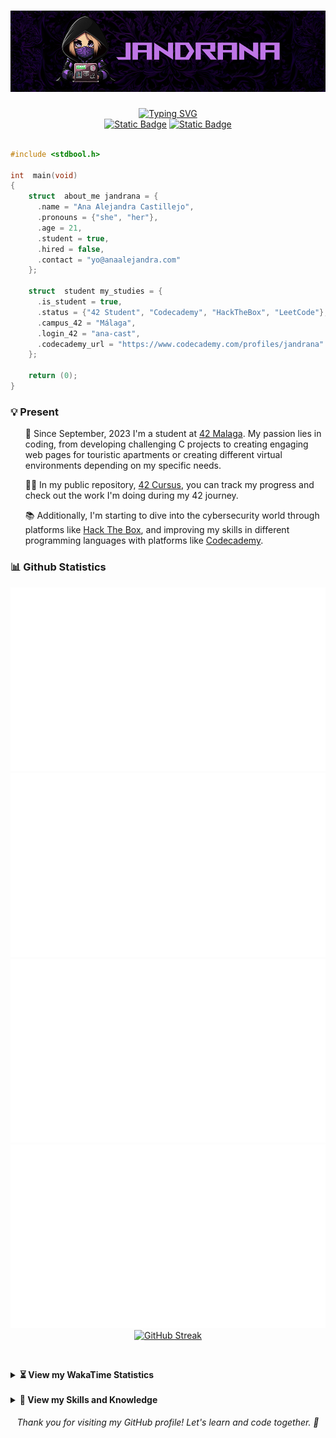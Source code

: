 <!-- Personal profile banner-->
<h1 align="center">
    <img src=".github/banner1.png" alt="Profile banner"/>
</h1>

<!-- Typing svg presentation-->
<div align="center">
    <a href="https://git.io/typing-svg">
        <img src="https://readme-typing-svg.demolab.com?font=Source+Code+Pro&size=30&duration=4000&pause=1000&color=AD75E2&center=true&vCenter=true&random=false&width=435&lines=Hey+there!+I'm+Jandrana;Welcome+to+my+github!" alt="Typing SVG" />
    </a>
</div>
<div align="center" >
    <a href="https://linkedin.com/in/ana-alejandra-castillejo"><img alt="Static Badge" src="https://img.shields.io/badge/LinkedIn-0077B5?style=for-the-badge&logo=linkedin&logoColor=white"></a>
    <a href="https://www.42malaga.com/"><img alt="Static Badge" src="https://img.shields.io/badge/ana--cast-white?style=for-the-badge&logo=42&logoColor=black"></a>
</div><br>

<!-- About me code snippet in C-->
```c
#include <stdbool.h>

int  main(void)
{
    struct  about_me jandrana = {
      .name = "Ana Alejandra Castillejo",
      .pronouns = {"she", "her"},
      .age = 21,
      .student = true,
      .hired = false,
      .contact = "yo@anaalejandra.com"
    };

    struct  student my_studies = {
      .is_student = true,
      .status = {"42 Student", "Codecademy", "HackTheBox", "LeetCode"},
      .campus_42 = "Málaga",
      .login_42 = "ana-cast",
      .codecademy_url = "https://www.codecademy.com/profiles/jandrana"
    };

    return (0);
}
```
<!-- Present (markdown) -->
### 💡 Present 
<ul>

🎯 Since September, 2023 I'm a student at [42 Malaga](https://42malaga.com/). My passion lies in coding, from developing challenging C projects to creating engaging web pages for touristic apartments or creating different virtual environments depending on my specific needs.

👩‍💻 In my public repository, [42 Cursus](https://github.com/jandrana/42-Cursus), you can track my progress and check out the work I'm doing during my 42 journey.

📚 Additionally, I'm starting to dive into the cybersecurity world through platforms like [Hack The Box](https://www.hackthebox.eu/), and improving my skills in different programming languages with platforms like [Codecademy](https://www.codecademy.com/profiles/jandrana).

</ul>
<!-- Future (markdown)
### Future
🚀 My future plans include improving and diving deeper in all my current skills and learning the basic of new ones like PHP, JavaScript, different fron-end frameworks and exploring the world of API usage to build more dynamic and interactive web applications.

In the following weeks I will upload and add here my portfolio website, feel free to come check it when is finished!
-->

<!-- Github Statistics -->

### 📊 Github Statistics
<!-- GITHUB STATISTICS -->
<div align="center">
<!--
https://github.community/t/support-theme-context-for-images-in-light-vs-dark-mode/147981/84
-->
    <img src="https://github.com/jandrana/github-stats/blob/master/generated/overview.svg#gh-dark-mode-only" />
    <img src="https://github.com/jandrana/github-stats/blob/master/generated/languages.svg#gh-dark-mode-only" />
    <img src="https://github.com/jandrana/github-stats/blob/master/generated/overview.svg#gh-dark-mode-only#gh-light-mode-only" />
    <img src="https://github.com/jandrana/github-stats/blob/master/generated/languages.svg#gh-dark-mode-only#gh-light-mode-only" />
    <a href="https://git.io/streak-stats">
        <img src="https://streak-stats.demolab.com?user=jandrana&theme=transparent&hide_border=true&date_format=j%20M%5B%20Y%5D&mode=weekly&ring=AD75E2&fire=AD75E2&currStreakNum=AD75E2EB&sideLabels=AD75E2&currStreakLabel=AD75E2&sideNums=AD75E2&dates=424242" alt="GitHub Streak" />
    </a>
</div>

<br><details>
  <summary><b>⏳️ View my WakaTime Statistics</b></summary><br>

<!-- Waka Generated Statistics-->
<!--START_SECTION:waka-->
![Profile Views](http://img.shields.io/badge/Profile%20Views-0-blue)

**🐱 My GitHub Data** 

> 📦 34.5 kB Used in GitHub's Storage 
 > 
> 🏆 167 Contributions in the Year 2025
 > 
> 💼 Opted to Hire
 > 
> 📜 17 Public Repositories 
 > 
> 🔑 15 Private Repositories 
 > 
**I'm a Night 🦉** 

```text
🌞 Morning                23 commits          ░░░░░░░░░░░░░░░░░░░░░░░░░   00.75 % 
🌆 Daytime                1020 commits        ████████░░░░░░░░░░░░░░░░░   33.06 % 
🌃 Evening                1905 commits        ███████████████░░░░░░░░░░   61.75 % 
🌙 Night                  137 commits         █░░░░░░░░░░░░░░░░░░░░░░░░   04.44 % 
```
📅 **I'm Most Productive on Tuesday** 

```text
Monday                   612 commits         █████░░░░░░░░░░░░░░░░░░░░   19.84 % 
Tuesday                  766 commits         ██████░░░░░░░░░░░░░░░░░░░   24.83 % 
Wednesday                598 commits         █████░░░░░░░░░░░░░░░░░░░░   19.38 % 
Thursday                 364 commits         ███░░░░░░░░░░░░░░░░░░░░░░   11.80 % 
Friday                   444 commits         ████░░░░░░░░░░░░░░░░░░░░░   14.39 % 
Saturday                 169 commits         █░░░░░░░░░░░░░░░░░░░░░░░░   05.48 % 
Sunday                   132 commits         █░░░░░░░░░░░░░░░░░░░░░░░░   04.28 % 
```


📊 **This Week I Spent My Time On** 

```text
🕑︎ Time Zone: Europe/Madrid

💬 Programming Languages: 
C                        3 mins              █████████████████████████   100.00 % 

🔥 Editors: 
VS Code                  3 mins              █████████████████████████   100.00 % 

🐱‍💻 Projects: 
eduborrar                3 mins              █████████████████████████   100.00 % 

💻 Operating System: 
WSL                      3 mins              █████████████████████████   100.00 % 
```


<!--END_SECTION:waka-->
</details><br>

<details>	
  <summary><b>🧠 View my Skills and Knowledge</b></summary><br>

<!-- Table made with HTML -->
<table>
    <tr>
        <th></th>
        <th>Experience with</th>
    </tr>
    <tr>
        <td>Languages</td>
        <td>
            <img src="https://img.shields.io/badge/c-%2300599C.svg?style=for-the-badge&logo=c&logoColor=white"
                alt="C">
            <img src="https://img.shields.io/badge/Python-3776AB?logo=python&logoColor=fff&style=for-the-badge"
                alt="Python">
            <img src="https://img.shields.io/badge/GNU%20Bash-4EAA25?logo=gnubash&logoColor=fff&style=for-the-badge"
                alt="GNU Bash">
            <img src="https://img.shields.io/badge/html5-%23E34F26.svg?style=for-the-badge&logo=html5&logoColor=white"
                alt="HTML5">
            <img src="https://img.shields.io/badge/css3-%231572B6.svg?style=for-the-badge&logo=css3&logoColor=white"
                alt="CSS3">
        </td>
    </tr>
    <tr>
        <td>Operating Systems</td>
        <td>
            <img src="https://img.shields.io/badge/Linux-eaaf02?logo=linux&logoColor=fff&style=for-the-badge"
                alt="Linux">
            <img src="https://img.shields.io/badge/mac%20os-000000?style=for-the-badge&logo=macos&logoColor=F0F0F0"
                alt="macOS">
            <img src="https://img.shields.io/badge/parrot-15E0ED?style=for-the-badge&logo=parrot%20security&logoColor=F0F0F0"
                alt="Parrot">
            <img src="https://img.shields.io/badge/Debian-A81D33?logo=debian&logoColor=fff&style=for-the-badge"
                alt="Debian">
            <img src="https://img.shields.io/badge/Ubuntu-E95420?logo=ubuntu&logoColor=fff&style=for-the-badge"
                alt="Ubuntu">
        </td>
    </tr>
    <tr>
        <td>Tools and Platforms</td>
        <td>
            <img src="https://img.shields.io/badge/Notion-000?logo=notion&logoColor=fff&style=for-the-badge"
                alt="Notion">
            <img src="https://img.shields.io/badge/Git-F05032?logo=git&logoColor=fff&style=for-the-badge" 
                alt="Git">
            <img src="https://img.shields.io/badge/github-181717?logo=github&logoColor=fff&style=for-the-badge" 
                alt="GitHub">
            <img src="https://img.shields.io/badge/VirtualBox-183A61?logo=virtualbox&logoColor=fff&style=for-the-badge"
                alt="VirtualBox">
        </td>
    </tr>
        <tr>
        <td>Project Documentation</td>
        <td>
            <img src="https://img.shields.io/badge/markdown-000000?logo=markdown&logoColor=fff&style=for-the-badge" 
                alt="Markdown">
            <img src="https://img.shields.io/badge/doxygen-002f6e?logo=doxygen&logoColor=fff&style=for-the-badge" 
                alt="Doxygen">
            <img src="https://img.shields.io/badge/docstrings-4584b6?logo=read%20the%20docs&logoColor=fff&style=for-the-badge" 
                alt="Docstrings">
            <img src="https://img.shields.io/badge/Docsify-4EAA25?logo=docsify&logoColor=fff&style=for-the-badge" 
                alt="Docsify">
        </td>
    </tr>
    <tr>
        <td>Design</td>
        <td>
            <img src="https://img.shields.io/badge/photoshop-%2331A8FF.svg?style=for-the-badge&logo=adobe%20photoshop&logoColor=white"
                alt="Adobe Photoshop">
            <img src="https://img.shields.io/badge/figma-%23F24E1E.svg?style=for-the-badge&logo=figma&logoColor=white"
                alt="Figma">
            <img src="https://img.shields.io/badge/Canva-%2300C4CC.svg?style=for-the-badge&logo=Canva&logoColor=white"
                alt="Canva">
            <img src="https://img.shields.io/badge/invision-FF3366?style=for-the-badge&logo=invision&logoColor=white"
                alt="Invision">
        </td>
    </tr>
    <tr>
        <td>Web</td>
        <td>
            <img src="https://img.shields.io/badge/MySQL-4479A1?logo=mysql&logoColor=fff&style=for-the-badge"
                alt="MySQL">
            <img src="https://img.shields.io/badge/WordPress-21759B?logo=wordpress&logoColor=fff&style=for-the-badge"
                alt="WordPress">
            <img src="https://img.shields.io/badge/Bootstrap-7952B3?logo=bootstrap&logoColor=fff&style=for-the-badge"
                alt="Bootstrap">
        </td>
    </tr>
    <tr>
        <td>Education</td>
        <td>
            <a href="https://github.com/jandrana/42-Cursus"><img src="https://img.shields.io/badge/42-000?logo=42&logoColor=fff&style=for-the-badge" alt="42"></a>
            <a href="https://www.codecademy.com/profiles/jandrana"><img src="https://img.shields.io/badge/Codecademy-FFF0E5?style=for-the-badge&logo=codecademy&logoColor=1F243A"
                alt="Codecademy"></a>
            <img src="https://img.shields.io/badge/Hack%20The%20Box-9FEF00?logo=hackthebox&logoColor=000&style=for-the-badge"
                alt="Hack The Box">
        </td>
    </tr>
</table>

<!-- Table made with Markdown -->
<!--
|  | Experience with |
|-----------------|-------------------|
| Languages       | ![C](https://img.shields.io/badge/c-%2300599C.svg?style=for-the-badge&logo=c&logoColor=white) ![Python Badge](https://img.shields.io/badge/Python-3776AB?logo=python&logoColor=fff&style=for-the-badge) ![GNU Bash Badge](https://img.shields.io/badge/GNU%20Bash-4EAA25?logo=gnubash&logoColor=fff&style=for-the-badge) ![HTML5](https://img.shields.io/badge/html5-%23E34F26.svg?style=for-the-badge&logo=html5&logoColor=white) ![CSS3](https://img.shields.io/badge/css3-%231572B6.svg?style=for-the-badge&logo=css3&logoColor=white) |
| Design          | ![Adobe Photoshop](https://img.shields.io/badge/adobe%20photoshop-%2331A8FF.svg?style=for-the-badge&logo=adobe%20photoshop&logoColor=white) ![Figma](https://img.shields.io/badge/figma-%23F24E1E.svg?style=for-the-badge&logo=figma&logoColor=white) ![Canva](https://img.shields.io/badge/Canva-%2300C4CC.svg?style=for-the-badge&logo=Canva&logoColor=white) ![Invision](https://img.shields.io/badge/invision-FF3366?style=for-the-badge&logo=invision&logoColor=white)         |
| Docs            | ![Markdown](https://img.shields.io/badge/markdown-%23000000.svg?style=for-the-badge&logo=markdown&logoColor=white) ![Notion Badge](https://img.shields.io/badge/Notion-000?logo=notion&logoColor=fff&style=for-the-badge)              |
| VM and SO       | ![VirtualBox Badge](https://img.shields.io/badge/VirtualBox-183A61?logo=virtualbox&logoColor=fff&style=for-the-badge) ![Debian Badge](https://img.shields.io/badge/Debian-A81D33?logo=debian&logoColor=fff&style=for-the-badge) ![Ubuntu Badge](https://img.shields.io/badge/Ubuntu-E95420?logo=ubuntu&logoColor=fff&style=for-the-badge) |
| Other           | ![Git Badge](https://img.shields.io/badge/Git-F05032?logo=git&logoColor=fff&style=for-the-badge) ![MySQL Badge](https://img.shields.io/badge/MySQL-4479A1?logo=mysql&logoColor=fff&style=for-the-badge) ![WordPress Badge](https://img.shields.io/badge/WordPress-21759B?logo=wordpress&logoColor=fff&style=for-the-badge) ![Bootstrap Badge](https://img.shields.io/badge/Bootstrap-7952B3?logo=bootstrap&logoColor=fff&style=for-the-badge) |
| Education       | ![42 Badge](https://img.shields.io/badge/42-000?logo=42&logoColor=fff&style=for-the-badge) ![Codecademy](https://img.shields.io/badge/Codecademy-FFF0E5?style=for-the-badge&logo=codecademy&logoColor=1F243A) ![Hack The Box Badge](https://img.shields.io/badge/Hack%20The%20Box-9FEF00?logo=hackthebox&logoColor=000&style=for-the-badge)     |
-->
</details>
<!-- Footer -->
<h6 align="center">Thank you for visiting my GitHub profile! Let's learn and code together. 🚀</h6>
